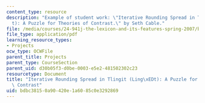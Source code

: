 ```yaml
---
content_type: resource
description: "Example of student work: \"Iterative Rounding Spread in Tlingit (Ling\xED\
  t): A Puzzle for Theories of Contrast.\" by Seth Cable."
file: /media/courses/24-941j-the-lexicon-and-its-features-spring-2007/bdbc38150a90420e1a6085c0e3292869_cable_tlingit.pdf
file_type: application/pdf
learning_resource_types:
- Projects
ocw_type: OCWFile
parent_title: Projects
parent_type: CourseSection
parent_uid: d30b05f3-d0be-0003-e5e2-481502302c23
resourcetype: Document
title: "Iterative Rounding Spread in Tlingit (Ling\xEDt): A Puzzle for Theories of\
  \ Contrast"
uid: bdbc3815-0a90-420e-1a60-85c0e3292869
---
```

